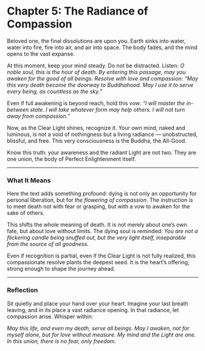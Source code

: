 # Chapter 5: The Radiance of Compassion

Beloved one, the final dissolutions are upon you. Earth sinks into water, water into fire, fire into air, and air into space. The body fades, and the mind opens to the vast expanse.

At this moment, keep your mind steady. Do not be distracted. Listen:
*O noble soul, this is the hour of death. By entering this passage, may you awaken for the good of all beings. Resolve with love and compassion: “May this very death become the doorway to Buddhahood. May I use it to serve every being, as countless as the sky.”*

Even if full awakening is beyond reach, hold this vow: *“I will master the in-between state. I will take whatever form may help others. I will not turn away from compassion.”*

Now, as the Clear Light shines, recognize it. Your own mind, naked and luminous, is not a void of nothingness but a living radiance — unobstructed, blissful, and free. This very consciousness is the Buddha, the All-Good.

Know this truth: your awareness and the radiant Light are not two. They are one union, the body of Perfect Enlightenment itself.

---

### What It Means

Here the text adds something profound: dying is not only an opportunity for personal liberation, but for *the flowering of compassion*. The instruction is to meet death not with fear or grasping, but with a vow to awaken for the sake of others.

This shifts the whole meaning of death. It is not merely about one’s own fate, but about love without limits. The dying soul is reminded: *You are not a flickering candle being snuffed out, but the very light itself, inseparable from the source of all goodness.*

Even if recognition is partial, even if the Clear Light is not fully realized, this compassionate resolve plants the deepest seed. It is the heart’s offering, strong enough to shape the journey ahead.

---

### Reflection

Sit quietly and place your hand over your heart. Imagine your last breath leaving, and in its place a vast radiance opening. In that radiance, let compassion arise. Whisper within:

*May this life, and even my death, serve all beings.
May I awaken, not for myself alone, but for love without measure.
My mind and the Light are one.
In this union, there is no fear, only freedom.*
